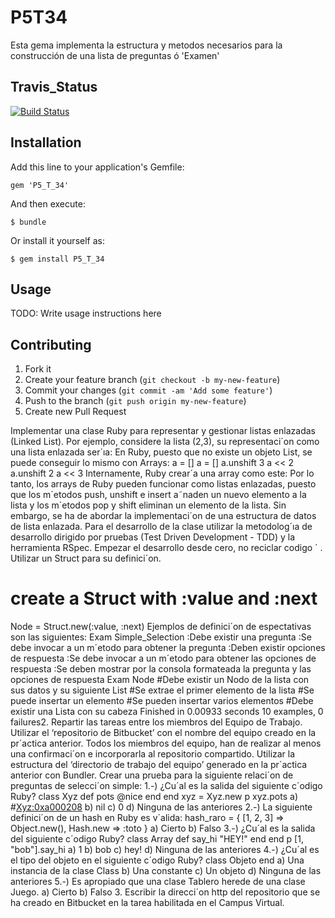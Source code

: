 # P5T34


Esta gema implementa la estructura y metodos necesarios para la construcción de una lista de preguntas ó 'Examen'
## Travis_Status

[![Build Status](https://travis-ci.org/alu0100611120/P8_T34.svg?branch=master)](https://travis-ci.org/alu0100611120/P8_T34)

## Installation

Add this line to your application's Gemfile:

    gem 'P5_T_34'

And then execute:

    $ bundle

Or install it yourself as:

    $ gem install P5_T_34

## Usage

TODO: Write usage instructions here

## Contributing

1. Fork it
2. Create your feature branch (`git checkout -b my-new-feature`)
3. Commit your changes (`git commit -am 'Add some feature'`)
4. Push to the branch (`git push origin my-new-feature`)
5. Create new Pull Request

Implementar una clase Ruby para representar y gestionar listas enlazadas (Linked List).
Por ejemplo, considere la lista (2,3), su representaci´on como una lista enlazada ser´ıa:
En Ruby, puesto que no existe un objeto List, se puede conseguir lo mismo con Arrays:
a = [] a = []
a.unshift 3 a << 2
a.unshift 2 a << 3
Internamente, Ruby crear´a una array como este:
Por lo tanto, los arrays de Ruby pueden funcionar como listas enlazadas, puesto que los m´etodos
push, unshift e insert a˜naden un nuevo elemento a la lista y los m´etodos pop y shift eliminan
un elemento de la lista. Sin embargo, se ha de abordar la implementaci´on de una estructura de
datos de lista enlazada.
Para el desarrollo de la clase utilizar la metodolog´ıa de desarrollo dirigido por pruebas (Test
Driven Development - TDD) y la herramienta RSpec. Empezar el desarrollo desde cero,
no reciclar codigo ´ .
Utilizar un Struct para su definici´on.
# create a Struct with :value and :next
Node = Struct.new(:value, :next)
Ejemplos de definici´on de espectativas son las siguientes:
Exam
Simple_Selection
:Debe existir una pregunta
:Se debe invocar a un m´etodo para obtener la pregunta
:Deben existir opciones de respuesta
:Se debe invocar a un m´etodo para obtener las opciones de respuesta
:Se deben mostrar por la consola formateada la pregunta y las opciones de respuesta
Exam
Node
#Debe existir un Nodo de la lista con sus datos y su siguiente
List
#Se extrae el primer elemento de la lista
#Se puede insertar un elemento
#Se pueden insertar varios elementos
#Debe existir una Lista con su cabeza
Finished in 0.00933 seconds
10 examples, 0 failures2. Repartir las tareas entre los miembros del Equipo de Trabajo.
Utilizar el ‘repositorio de Bitbucket’ con el nombre del equipo creado en la pr´actica anterior.
Todos los miembros del equipo, han de realizar al menos una confirmaci´on e incorporarla al
repositorio compartido.
Utilizar la estructura del ‘directorio de trabajo del equipo’ generado en la pr´actica anterior con
Bundler.
Crear una prueba para la siguiente relaci´on de preguntas de selecci´on simple:
1.-) ¿Cu´al es la salida del siguiente c´odigo Ruby?
class Xyz
def pots
@nice
end
end
xyz = Xyz.new
p xyz.pots
a) #<Xyz:0xa000208>
b) nil
c) 0
d) Ninguna de las anteriores
2.-) La siguiente definici´on de un hash en Ruby es v´alida:
hash_raro = {
[1, 2, 3] => Object.new(),
Hash.new => :toto
}
a) Cierto
b) Falso
3.-) ¿Cu´al es la salida del siguiente c´odigo Ruby?
class Array
def say_hi
"HEY!"
end
end
p [1, "bob"].say_hi
a) 1
b) bob
c) hey!
d) Ninguna de las anteriores
4.-) ¿Cu´al es el tipo del objeto en el siguiente c´odigo Ruby?
class Objeto
end
a) Una instancia de la clase Class
b) Una constante
c) Un objeto
d) Ninguna de las anteriores
5.-) Es apropiado que una clase Tablero herede de una clase Juego.
a) Cierto
b) Falso
3. Escribir la direcci´on http del repositorio que se ha creado en Bitbucket en la tarea habilitada
en el Campus Virtual.
